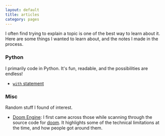 ```yaml
---
layout: default
title: articles
category: pages
---
```


I often find trying to explain a topic is one of the best way to learn about it. Here are some things I wanted to learn about, and the notes I made in the process.

### Python ###

I primarily code in Python. It's fun, readable, and the possibilities are endless!

  - [`with` statement](code_python-with.html)

### Misc ###

Random stuff I found of interest.

*   [Doom Engine](code_doom-engine.html):
    I first came across those while scanning through the source code for [doom](http://www.github.com/id). It highlights some of the technical limitations at the time, and how people got around them.
  
